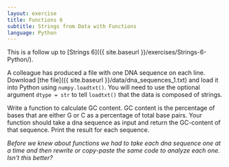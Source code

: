 ```yaml
---
layout: exercise
title: Functions 6
subtitle: Strings from Data with Functions
language: Python
---
```


This is a follow up to [Strings 6]({{ site.baseurl }}/exercises/Strings-6-Python/).

A colleague has produced a file with one DNA sequence on each line. Download
[the file]({{ site.baseurl }}/data/dna_sequences_1.txt) and load it into Python using
`numpy.loadtxt()`. You will need to use the optional argument `dtype = str` to
tell `loadtxt()` that the data is composed of strings.

Write a function to calculate GC content. GC content is the percentage of bases 
that are either G or C as a percentage of total base pairs. Your function should 
take a dna sequence as input and return the GC-content of that sequence. Print 
the result for each sequence. 

*Before we knew about functions we had to take each dna sequence one at a time 
and then rewrite or copy-paste the same code to analyze each one. Isn't this 
better?*